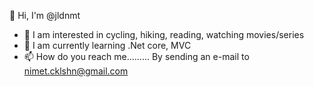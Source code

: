 👋 Hi, I'm @jldnmt
- 👀 I am interested in cycling, hiking, reading, watching movies/series
- 🌱 I am currently learning .Net core, MVC 
- 📫 How do you reach me......... By sending an e-mail to nimet.cklshn@gmail.com

<!---
jldnmt/jldnmt is a ✨ special ✨ repository because its `README.md` (this file) appears on your GitHub profile.
You can click the Preview link to take a look at your changes.
--->
